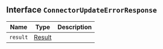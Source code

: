 ## Interface `ConnectorUpdateErrorResponse`

| Name | Type | Description |
| - | - | - |
| `result` | [Result](./Result.md) | &nbsp; |
